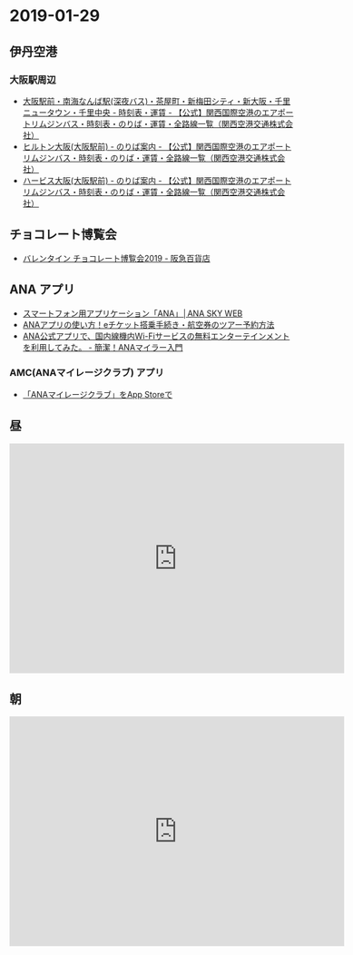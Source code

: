 # 2019-01-29

## 伊丹空港

### 大阪駅周辺

- [大阪駅前・南海なんば駅(深夜バス)・茶屋町・新梅田シティ・新大阪・千里ニュータウン・千里中央 - 時刻表・運賃 - 【公式】関西国際空港のエアポートリムジンバス・時刻表・のりば・運賃・全路線一覧（関西空港交通株式会社）](http://www.kate.co.jp/timetable/detail/UM)
- [ヒルトン大阪(大阪駅前) - のりば案内 - 【公式】関西国際空港のエアポートリムジンバス・時刻表・のりば・運賃・全路線一覧（関西空港交通株式会社）](http://www.kate.co.jp/busstop/detail/1899)
- [ハービス大阪(大阪駅前) - のりば案内 - 【公式】関西国際空港のエアポートリムジンバス・時刻表・のりば・運賃・全路線一覧（関西空港交通株式会社）](http://www.kate.co.jp/busstop/detail/1900)


## チョコレート博覧会

- [バレンタイン チョコレート博覧会2019 - 阪急百貨店](https://www.hankyu-dept.co.jp/honten/h/valentine2019/index.html)

## ANA アプリ

- [スマートフォン用アプリケーション「ANA」│ANA SKY WEB](https://www.ana.co.jp/ja/jp/share/mobile/smartphone/app_ana/#title)
- [ANAアプリの使い方！eチケット搭乗手続き・航空券のツアー予約方法](https://webdesignerwork.jp/ana-appli/)
- [ANA公式アプリで、国内線機内Wi-Fiサービスの無料エンターテインメントを利用してみた。 - 簡潔！ANAマイラー入門](http://ana-miler.net/column/ana_app_wifi_service)

### AMC(ANAマイレージクラブ) アプリ

- [‎「ANAマイレージクラブ」をApp Storeで](https://itunes.apple.com/jp/app/ana-mileage-club/id1091951820?mt=8)

## 昼

<iframe height='405' width='590' frameborder='0' allowtransparency='true' scrolling='no' src='https://www.strava.com/activities/2110402426/embed/ed940d6081b64bef90e47226f2ca736a3cac5faf'></iframe>

## 朝

<iframe height='405' width='590' frameborder='0' allowtransparency='true' scrolling='no' src='https://www.strava.com/activities/2110055109/embed/a189899150f4824790be579b5e3b4fe778672bce'></iframe>
